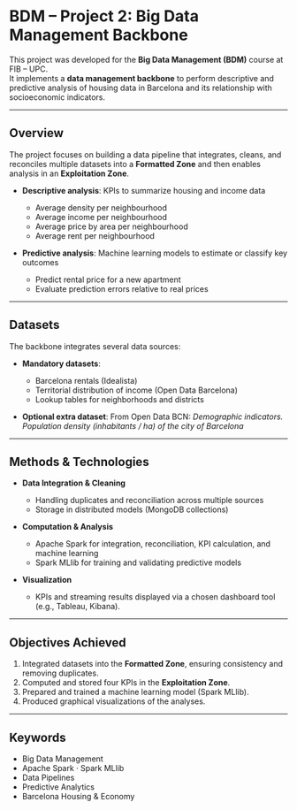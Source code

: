 # BDM – Project 2: Big Data Management Backbone

This project was developed for the **Big Data Management (BDM)** course at FIB – UPC.  
It implements a **data management backbone** to perform descriptive and predictive analysis of housing data in Barcelona and its relationship with socioeconomic indicators.

---

## Overview

The project focuses on building a data pipeline that integrates, cleans, and reconciles multiple datasets into a **Formatted Zone** and then enables analysis in an **Exploitation Zone**.

- **Descriptive analysis**: KPIs to summarize housing and income data  
  - Average density per neighbourhood
  - Average income per neighbourhood
  - Average price by area per neighbourhood
  - Average rent per neighbourhood
    
- **Predictive analysis**: Machine learning models to estimate or classify key outcomes  
  - Predict rental price for a new apartment  
  - Evaluate prediction errors relative to real prices  

---

## Datasets

The backbone integrates several data sources:

- **Mandatory datasets**:  
  - Barcelona rentals (Idealista)  
  - Territorial distribution of income (Open Data Barcelona)  
  - Lookup tables for neighborhoods and districts  

- **Optional extra dataset**: From Open Data BCN: *Demographic indicators. Population density (inhabitants / ha) of the city of Barcelona*

---

## Methods & Technologies

- **Data Integration & Cleaning**  
  - Handling duplicates and reconciliation across multiple sources  
  - Storage in distributed models (MongoDB collections)  

- **Computation & Analysis**  
  - Apache Spark for integration, reconciliation, KPI calculation, and machine learning  
  - Spark MLlib for training and validating predictive models  

- **Visualization**  
  - KPIs and streaming results displayed via a chosen dashboard tool (e.g., Tableau, Kibana).  

---

## Objectives Achieved

1. Integrated datasets into the **Formatted Zone**, ensuring consistency and removing duplicates.  
2. Computed and stored four KPIs in the **Exploitation Zone**.  
3. Prepared and trained a machine learning model (Spark MLlib).  
4. Produced graphical visualizations of the analyses.  

---

## Keywords

- Big Data Management  
- Apache Spark · Spark MLlib 
- Data Pipelines  
- Predictive Analytics  
- Barcelona Housing & Economy  
